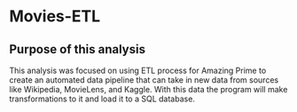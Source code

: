 # Movies-ETL
## Purpose of this analysis
This analysis was focused on using ETL process for Amazing Prime to create an automated data pipeline that can take in new data from sources like Wikipedia, MovieLens, and Kaggle. With this data the program will make transformations to it and load it to a SQL database. 
